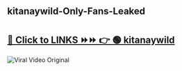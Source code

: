 
 ## kitanaywild-Only-Fans-Leaked

# <h2><a href="https://clipsfans.com/kitanaywild&ref=git">🔗 Click to LINKS ⏩⏩ 👉 🟢 kitanaywild </a></h2>

<a href="https://clipsfans.com/kitanaywild&ref=git" rel="nofollow" data-target="animated-image.originalLink"><img src="https://i.ibb.co.com/xMMVF88/686577567.gif" alt="Viral Video Original" style="max-width: 100%; display: inline-block;" data-target="animated-image.originalImage"></a>
